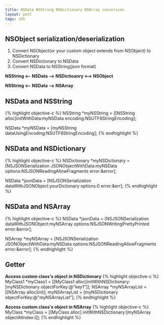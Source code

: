 ```yaml
---
title: NSData NSString NSDictionary NSArray conversion
layout: post
tags: iOS
---
```



## NSObject serialization/deserialization
1. Convert NSObject(or your custom object extends from NSObject) to NSDictionary  
2. Convert NSDictionary to NSData  
3. Convert NSData to NSString(json format) 

**NSString <-- NSData --> NSDictioanry <--> NSObject**  

**NSString <-- NSData --> NSArray**    

## NSData and NSString  
{% highlight objective-c %}
NSString *myNSString = 
    [[NSString alloc]initWithData:myNSData 
                         encoding:NSUTF8StringEncoding];

NSData *myNSData = 
    [myNSString dataUsingEncoding:NSUTF8StringEncoding];
{% endhighlight %}

## NSData and NSDictionary  
{% highlight objective-c %}
NSDictionary *myNSDictionary = 
    [NSJSONSerialization JSONObjectWithData:myNSData 
                                    options:NSJSONReadingAllowFragments 
                                      error:&error];

NSData *jsonData = 
    [NSJSONSerialization dataWithJSONObject:yourDictionary 
                            options:0 error:&err];
{% endhighlight %}

## NSData and NSArray  
{% highlight objective-c %}
NSData *jsonData = 
    [NSJSONSerialization dataWithJSONObject:myNSArray 
                                    options:NSJSONWritingPrettyPrinted 
                                      error:&error];

NSArray *myNSArray = [NSJSONSerialization JSONObjectWithData:myNSData options:NSJSONReadingAllowFragments error:&error];
{% endhighlight %} 

## Getter  
**Access custom class's object in NSDictionary**
{% highlight objective-c %}
MyClass1 *myClass1 = 
    [[MyClass1 alloc]initWithNSDictionary:[myNSDictionary objectForKey:@"key1"]];
NSArray *myNSArrayList = [[NSArray alloc]init];
myNSArrayList = [myNSDictionary objectForKey:@"myNSArrayList"];
{% endhighlight %}

**Access custom class's object in NSArray**
{% highlight objective-c %}
MyClass *myClass = 
    [[MyClass alloc] initWithNSDictionary:[myNSArray objectAtIndex:i]];
{% endhighlight %}